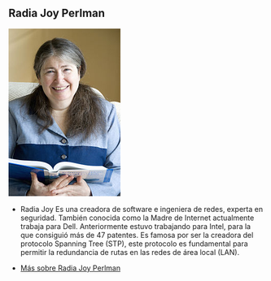 ## Radia Joy Perlman
![image](radia.jpg)
-  Radia Joy Es una creadora de software e ingeniera de redes, experta en seguridad. También conocida como la Madre de Internet actualmente trabaja para Dell. Anteriormente estuvo trabajando para Intel, para la que consiguió más de 47 patentes.
Es famosa por ser la creadora del protocolo Spanning Tree (STP), este protocolo es fundamental para permitir la redundancia de rutas en las redes de área local (LAN).

- [Más sobre Radia Joy Perlman](https://es.wikipedia.org/wiki/Radia_Perlman)

